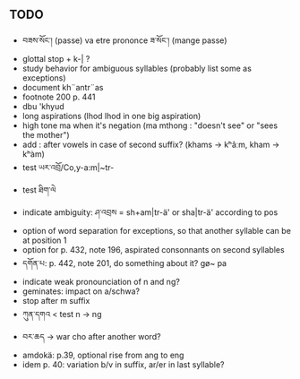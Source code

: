## TODO

- བཟས་སོང་། (passe) va etre prononce ཟ་སོང་། (mange passe)
- glottal stop + k-| ?
- study behavior for ambiguous syllables (probably list some as exceptions)
- document kh¨antr¨as
- footnote 200 p. 441
- dbu 'khyud
- long aspirations (lhod lhod in one big aspiration)
- high tone ma when it's negation (ma mthong : "doesn't see" or "sees the mother")
- add : after vowels in case of second suffix? (khams -> kʰâːm, kham -> kʰàm)
- test ཡར་འབྲོ/Co,y-a:m|~tr-
- test ཐིག་ལེ
- indicate ambiguity: ཤ་འབྲས = sh+am|tr-ä' or sha|tr-ä' according to pos
- option of word separation for exceptions, so that another syllable can be at position 1
- option for p. 432, note 196, aspirated consonnants on second syllables
- དགོན་པ: p. 442, note 201, do something about it? gø~ pa
- indicate weak pronounciation of n and ng?
- geminates: impact on a/schwa?
- stop after m suffix
- ཀུན་དགའ < test n -> ng
- བར་ཆད -> war cho after another word?
- amdokä: p.39, optional rise from ang to eng
- idem p. 40: variation b/v in suffix, ar/er in last syllable?
